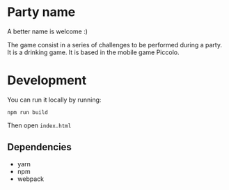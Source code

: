 # Party name
A better name is welcome :)

The game consist in a series of challenges to be performed during a party. It is a drinking game. 
It is based in the mobile game Piccolo. 

# Development

You can run it locally by running:
```
npm run build
```

Then open `index.html`

## Dependencies

- yarn
- npm
- webpack


